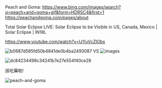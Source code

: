 Peach and Goma:
https://www.bing.com/images/search?q=peach+and+goma+gif&form=HDRSC4&first=1
https://peachandgoma.com/pages/about

Total Solar Eclipse LIVE: Solar Eclipse to be Visible in US, Canada, Mexico | Solar Eclipse | IN18L

https://www.youtube.com/watch?v=IJYuVcZIObs

![b0687d585fd50b4841de0b4ba2493087](https://github.com/ewdlop/ewdlop/assets/25368970/5c25a932-5dbe-4e59-93d1-44d33c082aae)
VS
![images](https://github.com/ewdlop/ewdlop/assets/25368970/2accd32e-8cfa-4351-8e8d-257e4e3b2ec5)


![dc84234498c34241b7e27e554f40ce28](https://github.com/ewdlop/ewdlop/assets/25368970/f0b988b2-96dd-45c2-beb9-82012a16ab22)

該吃藥啦!

![peach-and-goma](https://github.com/ewdlop/ewdlop/assets/25368970/3afe1ba9-56b9-4efe-a48e-331f47c101c9)
